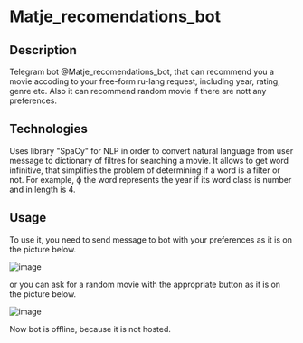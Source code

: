 # Matje_recomendations_bot

## Description
Telegram bot @Matje_recomendations_bot, that can recommend you a movie accoding to your free-form ru-lang request, including year, rating, genre etc. Also it can recommend random movie if there are nott any preferences.

## Technologies
Uses library "SpaCy" for NLP in order to convert natural language from user message to dictionary of filtres for searching a movie. It allows to get word infinitive, that simplifies the problem of determining if a word is a filter or not. For example, ф the word represents the year if its word class is number and in length is 4. 

## Usage
To use it, you need to send message to bot with your preferences as it is on the picture below.

![image](https://github.com/aovsybo/movie_recomendations_bot/assets/66824112/fa222fdf-f495-43be-81c5-4453ab6c1300)

or you can ask for a random movie with the appropriate button as it is on the picture below.

![image](https://github.com/aovsybo/movie_recomendations_bot/assets/66824112/fb459336-9581-4600-b702-d0a3a11b000b)

Now bot is offline, because it is not hosted.
